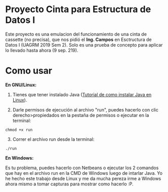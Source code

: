 # Proyecto Cinta para Estructura de Datos I

Este proyecto es una emulacion del funcionamiento de una cinta de cassette (no precisa), que nos pidió el **Ing. Campos** en Esctructura de Datos I (UAGRM 2019 Sem 2). Solo es una prueba de concepto para aplicar lo llevado hasta ahora (9 sep. 219).

# Como usar

**En GNU/Linux:**

1. Tienes que tener instalado Java ([Tutorial de como instalar Java en Linux](https://ney.one/informatica-mis-primeros-pasos-en-java/)).

2. Darle permisos de ejecución al archivo "run", puedes hacerlo con clic derecho>propiedados en la pestaña de permisos o ejecutar en la terminal:

`chmod +x run`

3. Correr el archivo run desde la terminal:

`./run` 

**En Windows:**

Es tu problema, puedes hacerlo con Netbeans o ejecutar los 2 comandos que hay en el archivo run en la CMD de Windows luego de intarlar Java. Yo he hecho este trabajo desde Linux y me da mucha pereza irme a Windows ahora mismo a tomar capturas para mostrar como hacerlo :P.
